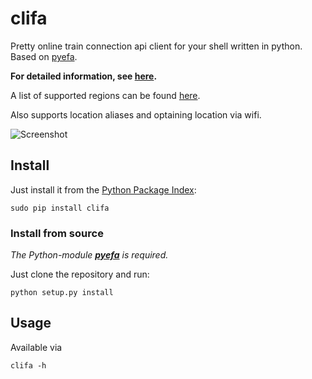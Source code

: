 clifa
=====

Pretty online train connection api client for your shell written in python. Based on [pyefa](https://nomoketo.github.io/pyefa).

**For detailed information, see [here](https://nomoketo.github.io/pyefa).**

A list of supported regions can be found [here](https://github.com/NoMoKeTo/pyefa/wiki/Supported-Regions).

Also supports location aliases and optaining location via wifi.

![Screenshot](https://raw.github.com/NoMoKeTo/clifa/master/screenshot.png)

## Install

Just install it from the [Python Package Index](https://pypi.python.org/pypi/clifa):

```
sudo pip install clifa
```

### Install from source

*The Python-module __[pyefa](https://github.com/NoMoKeTo/pyefa)__ is required.*

Just clone the repository and run:

```
python setup.py install
```

## Usage

Available via

```
clifa -h
```
